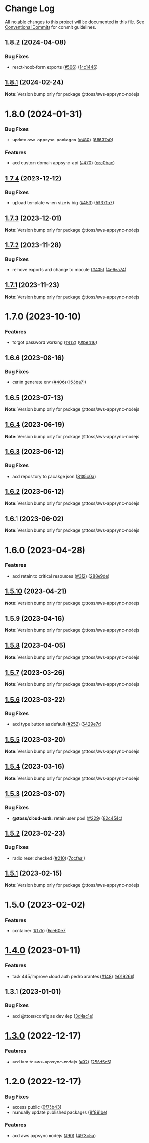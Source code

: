 # Change Log

All notable changes to this project will be documented in this file.
See [Conventional Commits](https://conventionalcommits.org) for commit guidelines.

## 1.8.2 (2024-04-08)

### Bug Fixes

- react-hook-form exports ([#506](https://github.com/ttoss/ttoss/issues/506)) ([14c1446](https://github.com/ttoss/ttoss/commit/14c1446ef9a8d871835193f22cde4ea7b502029a))

## [1.8.1](https://github.com/ttoss/ttoss/compare/@ttoss/aws-appsync-nodejs@1.8.0...@ttoss/aws-appsync-nodejs@1.8.1) (2024-02-24)

**Note:** Version bump only for package @ttoss/aws-appsync-nodejs

# 1.8.0 (2024-01-31)

### Bug Fixes

- update aws-appsync-packages ([#480](https://github.com/ttoss/ttoss/issues/480)) ([68637a9](https://github.com/ttoss/ttoss/commit/68637a96543f96722553aeb0063b23e45bf8c323))

### Features

- add custom domain appsync-api ([#470](https://github.com/ttoss/ttoss/issues/470)) ([cec0bac](https://github.com/ttoss/ttoss/commit/cec0bac1f54518b3217ab78f33e673c42fcecaa5))

## [1.7.4](https://github.com/ttoss/ttoss/compare/@ttoss/aws-appsync-nodejs@1.7.3...@ttoss/aws-appsync-nodejs@1.7.4) (2023-12-12)

### Bug Fixes

- upload template when size is big ([#453](https://github.com/ttoss/ttoss/issues/453)) ([59371b7](https://github.com/ttoss/ttoss/commit/59371b7eb9befa006ffe316541f60dfc534dcbd4))

## [1.7.3](https://github.com/ttoss/ttoss/compare/@ttoss/aws-appsync-nodejs@1.7.2...@ttoss/aws-appsync-nodejs@1.7.3) (2023-12-01)

**Note:** Version bump only for package @ttoss/aws-appsync-nodejs

## [1.7.2](https://github.com/ttoss/ttoss/compare/@ttoss/aws-appsync-nodejs@1.7.1...@ttoss/aws-appsync-nodejs@1.7.2) (2023-11-28)

### Bug Fixes

- remove exports and change to module ([#435](https://github.com/ttoss/ttoss/issues/435)) ([4e6ea74](https://github.com/ttoss/ttoss/commit/4e6ea74fbf646df3f677221ebad78becca2c26d4))

## [1.7.1](https://github.com/ttoss/ttoss/compare/@ttoss/aws-appsync-nodejs@1.7.0...@ttoss/aws-appsync-nodejs@1.7.1) (2023-11-23)

**Note:** Version bump only for package @ttoss/aws-appsync-nodejs

# 1.7.0 (2023-10-10)

### Features

- forgot password working ([#412](https://github.com/ttoss/ttoss/issues/412)) ([0fbe416](https://github.com/ttoss/ttoss/commit/0fbe416da19d65f72fa572fe949128b60002ed4b))

## [1.6.6](https://github.com/ttoss/ttoss/compare/@ttoss/aws-appsync-nodejs@1.6.5...@ttoss/aws-appsync-nodejs@1.6.6) (2023-08-16)

### Bug Fixes

- carlin generate env ([#406](https://github.com/ttoss/ttoss/issues/406)) ([153ba71](https://github.com/ttoss/ttoss/commit/153ba71643461cdae076d3ba5779655f4988232c))

## [1.6.5](https://github.com/ttoss/ttoss/compare/@ttoss/aws-appsync-nodejs@1.6.4...@ttoss/aws-appsync-nodejs@1.6.5) (2023-07-13)

**Note:** Version bump only for package @ttoss/aws-appsync-nodejs

## [1.6.4](https://github.com/ttoss/ttoss/compare/@ttoss/aws-appsync-nodejs@1.6.3...@ttoss/aws-appsync-nodejs@1.6.4) (2023-06-19)

**Note:** Version bump only for package @ttoss/aws-appsync-nodejs

## [1.6.3](https://github.com/ttoss/ttoss/compare/@ttoss/aws-appsync-nodejs@1.6.2...@ttoss/aws-appsync-nodejs@1.6.3) (2023-06-12)

### Bug Fixes

- add repository to pacakge json ([8105c0a](https://github.com/ttoss/ttoss/commit/8105c0a0cf0d3b3de4a118f29014c2b5eb082d07))

## [1.6.2](https://github.com/ttoss/ttoss/compare/@ttoss/aws-appsync-nodejs@1.6.1...@ttoss/aws-appsync-nodejs@1.6.2) (2023-06-12)

**Note:** Version bump only for package @ttoss/aws-appsync-nodejs

## 1.6.1 (2023-06-02)

**Note:** Version bump only for package @ttoss/aws-appsync-nodejs

# 1.6.0 (2023-04-28)

### Features

- add retain to critical resources ([#312](https://github.com/ttoss/ttoss/issues/312)) ([288e9de](https://github.com/ttoss/ttoss/commit/288e9de4021f7b8109487e593d5a55c8f4798b92))

## [1.5.10](https://github.com/ttoss/ttoss/compare/@ttoss/aws-appsync-nodejs@1.5.9...@ttoss/aws-appsync-nodejs@1.5.10) (2023-04-21)

**Note:** Version bump only for package @ttoss/aws-appsync-nodejs

## 1.5.9 (2023-04-16)

**Note:** Version bump only for package @ttoss/aws-appsync-nodejs

## [1.5.8](https://github.com/ttoss/ttoss/compare/@ttoss/aws-appsync-nodejs@1.5.7...@ttoss/aws-appsync-nodejs@1.5.8) (2023-04-05)

**Note:** Version bump only for package @ttoss/aws-appsync-nodejs

## [1.5.7](https://github.com/ttoss/ttoss/compare/@ttoss/aws-appsync-nodejs@1.5.6...@ttoss/aws-appsync-nodejs@1.5.7) (2023-03-26)

**Note:** Version bump only for package @ttoss/aws-appsync-nodejs

## [1.5.6](https://github.com/ttoss/ttoss/compare/@ttoss/aws-appsync-nodejs@1.5.5...@ttoss/aws-appsync-nodejs@1.5.6) (2023-03-22)

### Bug Fixes

- add type button as default ([#252](https://github.com/ttoss/ttoss/issues/252)) ([6429e7c](https://github.com/ttoss/ttoss/commit/6429e7c30e286a98316de9b109129c1b094f6680))

## [1.5.5](https://github.com/ttoss/ttoss/compare/@ttoss/aws-appsync-nodejs@1.5.4...@ttoss/aws-appsync-nodejs@1.5.5) (2023-03-20)

**Note:** Version bump only for package @ttoss/aws-appsync-nodejs

## [1.5.4](https://github.com/ttoss/ttoss/compare/@ttoss/aws-appsync-nodejs@1.5.3...@ttoss/aws-appsync-nodejs@1.5.4) (2023-03-16)

**Note:** Version bump only for package @ttoss/aws-appsync-nodejs

## [1.5.3](https://github.com/ttoss/ttoss/compare/@ttoss/aws-appsync-nodejs@1.5.2...@ttoss/aws-appsync-nodejs@1.5.3) (2023-03-07)

### Bug Fixes

- **@ttoss/cloud-auth:** retain user pool ([#229](https://github.com/ttoss/ttoss/issues/229)) ([82c454c](https://github.com/ttoss/ttoss/commit/82c454c75baffea045b2a9d26e713e93d8da12f6))

## [1.5.2](https://github.com/ttoss/ttoss/compare/@ttoss/aws-appsync-nodejs@1.5.1...@ttoss/aws-appsync-nodejs@1.5.2) (2023-02-23)

### Bug Fixes

- radio reset checked ([#210](https://github.com/ttoss/ttoss/issues/210)) ([7ccfaa1](https://github.com/ttoss/ttoss/commit/7ccfaa12cbcd0ed9a666348a5faaa79629c727fd))

## [1.5.1](https://github.com/ttoss/ttoss/compare/@ttoss/aws-appsync-nodejs@1.5.0...@ttoss/aws-appsync-nodejs@1.5.1) (2023-02-15)

**Note:** Version bump only for package @ttoss/aws-appsync-nodejs

# 1.5.0 (2023-02-02)

### Features

- container ([#175](https://github.com/ttoss/ttoss/issues/175)) ([6ce60e7](https://github.com/ttoss/ttoss/commit/6ce60e7618818ca479d70ee1ee42cb2f02ca57b4))

# [1.4.0](https://github.com/ttoss/ttoss/compare/@ttoss/aws-appsync-nodejs@1.3.1...@ttoss/aws-appsync-nodejs@1.4.0) (2023-01-11)

### Features

- task 445/improve cloud auth pedro arantes ([#148](https://github.com/ttoss/ttoss/issues/148)) ([e019266](https://github.com/ttoss/ttoss/commit/e0192663adf6b5a2a82eb0743827dba5ac72f85f))

## 1.3.1 (2023-01-01)

### Bug Fixes

- add @ttoss/config as dev dep ([3d4ac1e](https://github.com/ttoss/ttoss/commit/3d4ac1e840d15e45762645a2f9c94fa68b4bf145))

# [1.3.0](https://github.com/ttoss/ttoss/compare/@ttoss/aws-appsync-nodejs@1.2.0...@ttoss/aws-appsync-nodejs@1.3.0) (2022-12-17)

### Features

- add iam to aws-appsync-nodejs ([#92](https://github.com/ttoss/ttoss/issues/92)) ([256d5c5](https://github.com/ttoss/ttoss/commit/256d5c55d5be1ef0e228274b1bce29fea9ee8783))

# 1.2.0 (2022-12-17)

### Bug Fixes

- access public ([0f75b43](https://github.com/ttoss/ttoss/commit/0f75b43397129880f362a9fa237a3bcf079ef943))
- manually update published packages ([8f891be](https://github.com/ttoss/ttoss/commit/8f891bee55997a9455c45299a6eee58811a556f2))

### Features

- add aws appsync nodejs ([#90](https://github.com/ttoss/ttoss/issues/90)) ([49f3c5a](https://github.com/ttoss/ttoss/commit/49f3c5a9fc063de16471602b9bf322aa554719ed))
